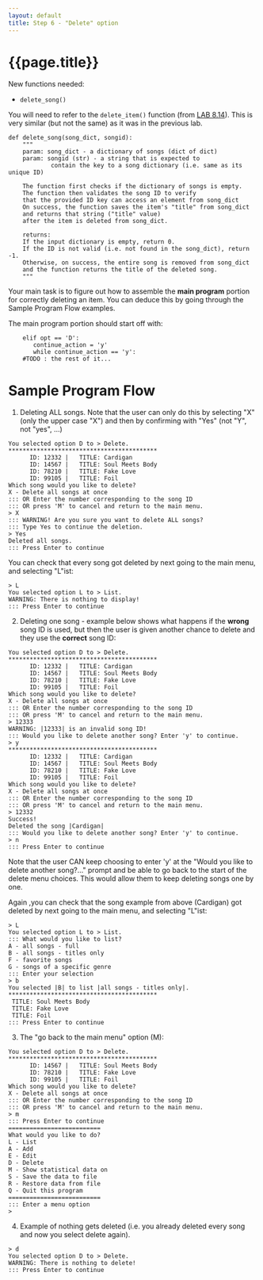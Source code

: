 ```yaml
---
layout: default
title: Step 6 - "Delete" option
---
```


# {{page.title}}


New functions needed:
* `delete_song()`

You will need to refer to the `delete_item()` function (from [LAB 8.14](https://learn.zybooks.com/zybook/UCSBCMPSCW8MatniFall2022/chapter/8/section/14)).
This is very similar (but not the same) as it was in the previous lab.

```
def delete_song(song_dict, songid):
    """
    param: song_dict - a dictionary of songs (dict of dict)
    param: songid (str) - a string that is expected to
            contain the key to a song dictionary (i.e. same as its unique ID)

    The function first checks if the dictionary of songs is empty.
    The function then validates the song ID to verify
    that the provided ID key can access an element from song_dict
    On success, the function saves the item's "title" from song_dict
    and returns that string ("title" value)
    after the item is deleted from song_dict.

    returns:
    If the input dictionary is empty, return 0.
    If the ID is not valid (i.e. not found in the song_dict), return -1.
    Otherwise, on success, the entire song is removed from song_dict
    and the function returns the title of the deleted song.
    """
```

Your main task is to figure out how to assemble the **main program** portion for correctly deleting an item. You can deduce this by going through the Sample Program Flow examples.

The main program portion should start off with:
```
    elif opt == 'D':
       continue_action = 'y'
       while continue_action == 'y':
    #TODO : the rest of it...
```

# Sample Program Flow

1. Deleting ALL songs. Note that the user can only do this by selecting "X" (only the upper case "X") and then by confirming with "Yes" (not "Y", not "yes", ...)

```
You selected option D to > Delete.
******************************************
      ID: 12332 |   TITLE: Cardigan
      ID: 14567 |   TITLE: Soul Meets Body
      ID: 78210 |   TITLE: Fake Love
      ID: 99105 |   TITLE: Foil
Which song would you like to delete?
X - Delete all songs at once
::: OR Enter the number corresponding to the song ID
::: OR press 'M' to cancel and return to the main menu.
> X
::: WARNING! Are you sure you want to delete ALL songs?
::: Type Yes to continue the deletion.
> Yes
Deleted all songs.
::: Press Enter to continue
```

You can check that every song got deleted by next going to the main menu, and selecting "L"ist:
```
> L
You selected option L to > List.
WARNING: There is nothing to display!
::: Press Enter to continue
```
2. Deleting one song - example below shows what happens if the **wrong** song ID is used, but then the user is given another chance to delete and they use the **correct** song ID:

```
You selected option D to > Delete.
******************************************
      ID: 12332 |   TITLE: Cardigan
      ID: 14567 |   TITLE: Soul Meets Body
      ID: 78210 |   TITLE: Fake Love
      ID: 99105 |   TITLE: Foil
Which song would you like to delete?
X - Delete all songs at once
::: OR Enter the number corresponding to the song ID
::: OR press 'M' to cancel and return to the main menu.
> 12333
WARNING: |12333| is an invalid song ID!
::: Would you like to delete another song? Enter 'y' to continue.
> y
******************************************
      ID: 12332 |   TITLE: Cardigan
      ID: 14567 |   TITLE: Soul Meets Body
      ID: 78210 |   TITLE: Fake Love
      ID: 99105 |   TITLE: Foil
Which song would you like to delete?
X - Delete all songs at once
::: OR Enter the number corresponding to the song ID
::: OR press 'M' to cancel and return to the main menu.
> 12332
Success!
Deleted the song |Cardigan|
::: Would you like to delete another song? Enter 'y' to continue.
> n
::: Press Enter to continue
```

Note that the user CAN keep choosing to enter 'y' at the "Would you like to delete another song?..." prompt and be able to go back to the start of the delete menu choices. This would allow them to keep deleting songs one by one.

Again ,you can check that the song example from above (Cardigan) got deleted by next going to the main menu, and selecting "L"ist:
```
> L
You selected option L to > List.
::: What would you like to list?
A - all songs - full
B - all songs - titles only
F - favorite songs
G - songs of a specific genre
::: Enter your selection
> b
You selected |B| to list |all songs - titles only|.
******************************************
 TITLE: Soul Meets Body
 TITLE: Fake Love
 TITLE: Foil
::: Press Enter to continue
```

3. The "go back to the main menu" option (M):
```
You selected option D to > Delete.
******************************************
      ID: 14567 |   TITLE: Soul Meets Body
      ID: 78210 |   TITLE: Fake Love
      ID: 99105 |   TITLE: Foil
Which song would you like to delete?
X - Delete all songs at once
::: OR Enter the number corresponding to the song ID
::: OR press 'M' to cancel and return to the main menu.
> m
::: Press Enter to continue
==========================
What would you like to do?
L - List
A - Add
E - Edit
D - Delete
M - Show statistical data on
S - Save the data to file
R - Restore data from file
Q - Quit this program
==========================
::: Enter a menu option
> 
```

4. Example of nothing gets deleted (i.e. you already deleted every song and now you select delete again).
```
> d
You selected option D to > Delete.
WARNING: There is nothing to delete!
::: Press Enter to continue
```

